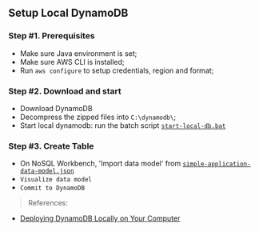 ## Setup Local DynamoDB

### Step #1. Prerequisites
* Make sure Java environment is set;
* Make sure AWS CLI is installed;
* Run `aws configure` to setup credentials, region and format;

### Step #2. Download and start
* Download DynamoDB 
* Decompress the zipped files into `C:\dynamodb\`;
* Start local dynamodb: run the batch script [`start-local-db.bat`](start-local-db.bat)

### Step #3. Create Table
* On NoSQL Workbench, 'Import data model' from [`simple-application-data-model.json`](simple-application-data-model.json)
* `Visualize data model`
* `Commit to DynamoDB`

> References:
* [Deploying DynamoDB Locally on Your Computer](https://docs.aws.amazon.com/amazondynamodb/latest/developerguide/DynamoDBLocal.DownloadingAndRunning.html)